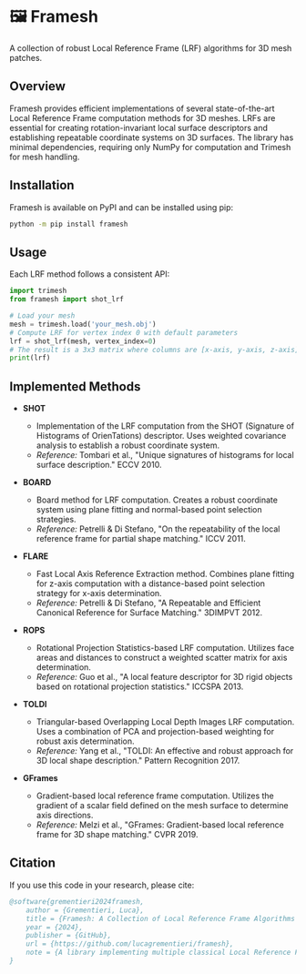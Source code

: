 # 🖼️ Framesh 

A collection of robust Local Reference Frame (LRF) algorithms for 3D mesh patches.

## Overview

Framesh provides efficient implementations of several state-of-the-art Local Reference Frame 
computation methods for 3D meshes. LRFs are essential for creating rotation-invariant local surface 
descriptors and establishing repeatable coordinate systems on 3D surfaces. The library has minimal 
dependencies, requiring only NumPy for computation and Trimesh for mesh handling.

## Installation

Framesh is available on PyPI and can be installed using pip:

```bash
python -m pip install framesh
``` 

## Usage

Each LRF method follows a consistent API:

```python
import trimesh
from framesh import shot_lrf

# Load your mesh
mesh = trimesh.load('your_mesh.obj')
# Compute LRF for vertex index 0 with default parameters
lrf = shot_lrf(mesh, vertex_index=0)
# The result is a 3x3 matrix where columns are [x-axis, y-axis, z-axis]
print(lrf)
```

## Implemented Methods

- **SHOT**
  - Implementation of the LRF computation from the SHOT (Signature of Histograms of 
    OrienTations) descriptor. Uses weighted covariance analysis to establish a robust 
    coordinate system.
  - *Reference:* Tombari et al., "Unique signatures of histograms for local surface 
    description." ECCV 2010.

- **BOARD**
  - Board method for LRF computation. Creates a robust coordinate system using plane fitting 
    and normal-based point selection strategies.
  - *Reference:* Petrelli & Di Stefano, "On the repeatability of the local reference frame 
    for partial shape matching." ICCV 2011.

- **FLARE**
  - Fast Local Axis Reference Extraction method. Combines plane fitting for z-axis computation 
    with a distance-based point selection strategy for x-axis determination.
  - *Reference:* Petrelli & Di Stefano, "A Repeatable and Efficient Canonical Reference for 
    Surface Matching." 3DIMPVT 2012.

- **ROPS**
  - Rotational Projection Statistics-based LRF computation. Utilizes face areas and distances 
    to construct a weighted scatter matrix for axis determination.
  - *Reference:* Guo et al., "A local feature descriptor for 3D rigid objects based on 
    rotational projection statistics." ICCSPA 2013.

- **TOLDI**
  - Triangular-based Overlapping Local Depth Images LRF computation. Uses a combination of PCA 
    and projection-based weighting for robust axis determination.
  - *Reference:* Yang et al., "TOLDI: An effective and robust approach for 3D local shape 
    description." Pattern Recognition 2017.

- **GFrames**
  - Gradient-based local reference frame computation. Utilizes the gradient of a scalar field 
    defined on the mesh surface to determine axis directions.
  - *Reference:* Melzi et al., "GFrames: Gradient-based local reference frame for 3D shape 
    matching." CVPR 2019.

## Citation

If you use this code in your research, please cite:

```bibtex
@software{grementieri2024framesh,
    author = {Grementieri, Luca},
    title = {Framesh: A Collection of Local Reference Frame Algorithms for 3D Mesh Patches},
    year = {2024},
    publisher = {GitHub},
    url = {https://github.com/lucagrementieri/framesh},
    note = {A library implementing multiple classical Local Reference Frame (LRF) algorithms}
}
```
